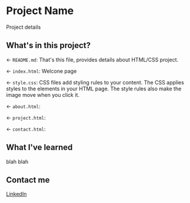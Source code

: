 # Project Name

Project details

## What's in this project?

← `README.md`: That's this file, provides details about HTML/CSS project.

← `index.html`: Welcone page

← `style.css`: CSS files add styling rules to your content. The CSS applies styles to the elements in your HTML page. The style rules also make the image move when you click it.

← `about.html`:

← `project.html`:

← `contact.html`:

## What I've learned

blah blah

## Contact me

[LinkedIn](https://linkedin.com)